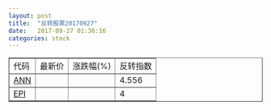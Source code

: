 ```yaml
---
layout: post
title:  "反转股票20170927"
date:   2017-09-27 01:36:16
categories: stock
---
```


<script type="text/javascript">
var stockList = []
stockList.push('gb_ann');
stockList.push('gb_epi');
</script>

<table border="1">
 <tr>
 <td>代码</td>
  <td>最新价</td>
  <td>涨跌幅(%)</td>
 <td>反转指数</td>
</tr>
  <tr id="ann"><td><a href="http://stock.finance.sina.com.cn/usstock/quotes/ANN.html" target="_blank">ANN</a></td><td></td><td></td><td>4.556</td></tr>
  <tr id="epi"><td><a href="http://stock.finance.sina.com.cn/usstock/quotes/EPI.html" target="_blank">EPI</a></td><td></td><td></td><td>4</td></tr>
</table>
